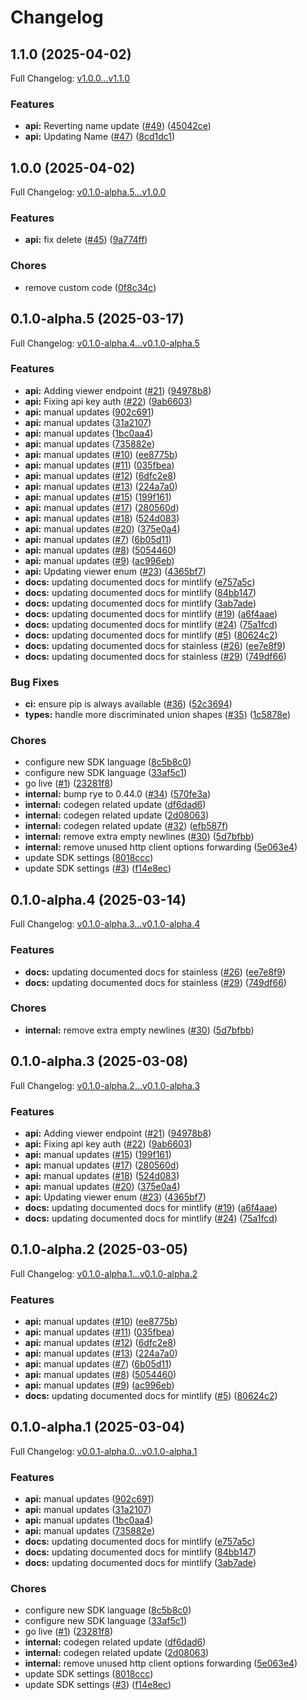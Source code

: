 # Changelog

## 1.1.0 (2025-04-02)

Full Changelog: [v1.0.0...v1.1.0](https://github.com/openintegrations/python-sdk/compare/v1.0.0...v1.1.0)

### Features

* **api:** Reverting name update ([#49](https://github.com/openintegrations/python-sdk/issues/49)) ([45042ce](https://github.com/openintegrations/python-sdk/commit/45042ce8f3da602d96fdbef99318e353374fc98e))
* **api:** Updating Name ([#47](https://github.com/openintegrations/python-sdk/issues/47)) ([8cd1dc1](https://github.com/openintegrations/python-sdk/commit/8cd1dc1d841abd0c0685626d0c3d621064e80df4))

## 1.0.0 (2025-04-02)

Full Changelog: [v0.1.0-alpha.5...v1.0.0](https://github.com/openintegrations/python-sdk/compare/v0.1.0-alpha.5...v1.0.0)

### Features

* **api:** fix delete ([#45](https://github.com/openintegrations/python-sdk/issues/45)) ([9a774ff](https://github.com/openintegrations/python-sdk/commit/9a774ff69ef220b1eca5111ee96583f2616c86d7))


### Chores

* remove custom code ([0f8c34c](https://github.com/openintegrations/python-sdk/commit/0f8c34cebf0ded97645adcf3cf65bc742c5bf897))

## 0.1.0-alpha.5 (2025-03-17)

Full Changelog: [v0.1.0-alpha.4...v0.1.0-alpha.5](https://github.com/openintegrations/python-sdk/compare/v0.1.0-alpha.4...v0.1.0-alpha.5)

### Features

* **api:** Adding viewer endpoint ([#21](https://github.com/openintegrations/python-sdk/issues/21)) ([94978b8](https://github.com/openintegrations/python-sdk/commit/94978b8912be1b7aa481c1a256e2253064c34183))
* **api:** Fixing api key auth ([#22](https://github.com/openintegrations/python-sdk/issues/22)) ([9ab6603](https://github.com/openintegrations/python-sdk/commit/9ab66033155b216c94ed2e72a3fbadce6a5f1982))
* **api:** manual updates ([902c691](https://github.com/openintegrations/python-sdk/commit/902c691f121e2776b1201d00e19a162cc1042068))
* **api:** manual updates ([31a2107](https://github.com/openintegrations/python-sdk/commit/31a210705217385bd71aa4b9457b150cc344ea26))
* **api:** manual updates ([1bc0aa4](https://github.com/openintegrations/python-sdk/commit/1bc0aa4d20fe0b771dfd0861db85144b2c482dfe))
* **api:** manual updates ([735882e](https://github.com/openintegrations/python-sdk/commit/735882e65872becb2622e4b7d41faf610bdcaa73))
* **api:** manual updates ([#10](https://github.com/openintegrations/python-sdk/issues/10)) ([ee8775b](https://github.com/openintegrations/python-sdk/commit/ee8775bcbe538e4ee176ea6b70613f0e7118627f))
* **api:** manual updates ([#11](https://github.com/openintegrations/python-sdk/issues/11)) ([035fbea](https://github.com/openintegrations/python-sdk/commit/035fbead3a022304829924c9996f434a7cd4a593))
* **api:** manual updates ([#12](https://github.com/openintegrations/python-sdk/issues/12)) ([6dfc2e8](https://github.com/openintegrations/python-sdk/commit/6dfc2e881d3b6b113a597c2a9251a00c3203ce84))
* **api:** manual updates ([#13](https://github.com/openintegrations/python-sdk/issues/13)) ([224a7a0](https://github.com/openintegrations/python-sdk/commit/224a7a02297b3b06218ae5f8297c1e829cb91037))
* **api:** manual updates ([#15](https://github.com/openintegrations/python-sdk/issues/15)) ([199f161](https://github.com/openintegrations/python-sdk/commit/199f1610fbc61365c5a4184155b5c99bd72bc116))
* **api:** manual updates ([#17](https://github.com/openintegrations/python-sdk/issues/17)) ([280560d](https://github.com/openintegrations/python-sdk/commit/280560daa08c6650e3f328eddca4352502b956d2))
* **api:** manual updates ([#18](https://github.com/openintegrations/python-sdk/issues/18)) ([524d083](https://github.com/openintegrations/python-sdk/commit/524d083ae36025ce93b4b33ac33d2074d7efae74))
* **api:** manual updates ([#20](https://github.com/openintegrations/python-sdk/issues/20)) ([375e0a4](https://github.com/openintegrations/python-sdk/commit/375e0a47770a2d1b39407c22f3f4bda815ee12cd))
* **api:** manual updates ([#7](https://github.com/openintegrations/python-sdk/issues/7)) ([6b05d11](https://github.com/openintegrations/python-sdk/commit/6b05d115709fed32c7c6884621ac0959abf75ea1))
* **api:** manual updates ([#8](https://github.com/openintegrations/python-sdk/issues/8)) ([5054460](https://github.com/openintegrations/python-sdk/commit/5054460f4d5e441afd71fe29a1ab3ef11ec82cba))
* **api:** manual updates ([#9](https://github.com/openintegrations/python-sdk/issues/9)) ([ac996eb](https://github.com/openintegrations/python-sdk/commit/ac996ebde3816be7fcef375087d13d62d85374f0))
* **api:** Updating viewer enum ([#23](https://github.com/openintegrations/python-sdk/issues/23)) ([4365bf7](https://github.com/openintegrations/python-sdk/commit/4365bf779458b6ac89af2b665ed1d46072a9cf7b))
* **docs:** updating documented docs for mintlify ([e757a5c](https://github.com/openintegrations/python-sdk/commit/e757a5cf1c3fc58a0eeccab66115c1bed18eaedc))
* **docs:** updating documented docs for mintlify ([84bb147](https://github.com/openintegrations/python-sdk/commit/84bb147ab12a84d308242735e5996d2c1b15ff1d))
* **docs:** updating documented docs for mintlify ([3ab7ade](https://github.com/openintegrations/python-sdk/commit/3ab7ade9e3d0e5c699ae5076e7695d1968768b57))
* **docs:** updating documented docs for mintlify ([#19](https://github.com/openintegrations/python-sdk/issues/19)) ([a6f4aae](https://github.com/openintegrations/python-sdk/commit/a6f4aaee848d37d7b1f82d5ba6738db8ee4ca420))
* **docs:** updating documented docs for mintlify ([#24](https://github.com/openintegrations/python-sdk/issues/24)) ([75a1fcd](https://github.com/openintegrations/python-sdk/commit/75a1fcde743331a0a788aa16992f13ecba2c7365))
* **docs:** updating documented docs for mintlify ([#5](https://github.com/openintegrations/python-sdk/issues/5)) ([80624c2](https://github.com/openintegrations/python-sdk/commit/80624c2bfe3e06d971af96da9a629123b7920290))
* **docs:** updating documented docs for stainless ([#26](https://github.com/openintegrations/python-sdk/issues/26)) ([ee7e8f9](https://github.com/openintegrations/python-sdk/commit/ee7e8f91e5ba13b06e959d9f5745ec691aa5987a))
* **docs:** updating documented docs for stainless ([#29](https://github.com/openintegrations/python-sdk/issues/29)) ([749df66](https://github.com/openintegrations/python-sdk/commit/749df664aaaacda0de8b781fdcd4d7e379e2ae5d))


### Bug Fixes

* **ci:** ensure pip is always available ([#36](https://github.com/openintegrations/python-sdk/issues/36)) ([52c3694](https://github.com/openintegrations/python-sdk/commit/52c36947734ae23c2a5dcc6da9bf771a184a1ae6))
* **types:** handle more discriminated union shapes ([#35](https://github.com/openintegrations/python-sdk/issues/35)) ([1c5878e](https://github.com/openintegrations/python-sdk/commit/1c5878e5c33c595a0307eae443bea025bb7c9fdd))


### Chores

* configure new SDK language ([8c5b8c0](https://github.com/openintegrations/python-sdk/commit/8c5b8c098e02ffcec4af1c39b314a9177d3ca8dd))
* configure new SDK language ([33af5c1](https://github.com/openintegrations/python-sdk/commit/33af5c174cae2c72e3460267cd7f0221e94a7f9d))
* go live ([#1](https://github.com/openintegrations/python-sdk/issues/1)) ([23281f8](https://github.com/openintegrations/python-sdk/commit/23281f821c95e8c4ca40f030916a0ced6c59092d))
* **internal:** bump rye to 0.44.0 ([#34](https://github.com/openintegrations/python-sdk/issues/34)) ([570fe3a](https://github.com/openintegrations/python-sdk/commit/570fe3a9323e5c9f51306e82e4ccbde02fc86aaa))
* **internal:** codegen related update ([df6dad6](https://github.com/openintegrations/python-sdk/commit/df6dad620d6dc210a73d81998f090832babc06db))
* **internal:** codegen related update ([2d08063](https://github.com/openintegrations/python-sdk/commit/2d0806324412bb8c471c20c3ad93204326335388))
* **internal:** codegen related update ([#32](https://github.com/openintegrations/python-sdk/issues/32)) ([efb587f](https://github.com/openintegrations/python-sdk/commit/efb587f600fca2c05d8edb4a792d9baabcc07ec4))
* **internal:** remove extra empty newlines ([#30](https://github.com/openintegrations/python-sdk/issues/30)) ([5d7bfbb](https://github.com/openintegrations/python-sdk/commit/5d7bfbb11557c7e1ca3e1e45fe105f565f6a041b))
* **internal:** remove unused http client options forwarding ([5e063e4](https://github.com/openintegrations/python-sdk/commit/5e063e41489414b8843879903f0ccf07e1fa2e7e))
* update SDK settings ([8018ccc](https://github.com/openintegrations/python-sdk/commit/8018ccc608e80e5b690f2962dace74de825908e6))
* update SDK settings ([#3](https://github.com/openintegrations/python-sdk/issues/3)) ([f14e8ec](https://github.com/openintegrations/python-sdk/commit/f14e8ec758033ba00469865d7e1387ceb7953473))

## 0.1.0-alpha.4 (2025-03-14)

Full Changelog: [v0.1.0-alpha.3...v0.1.0-alpha.4](https://github.com/openintegrations/python-sdk/compare/v0.1.0-alpha.3...v0.1.0-alpha.4)

### Features

* **docs:** updating documented docs for stainless ([#26](https://github.com/openintegrations/python-sdk/issues/26)) ([ee7e8f9](https://github.com/openintegrations/python-sdk/commit/ee7e8f91e5ba13b06e959d9f5745ec691aa5987a))
* **docs:** updating documented docs for stainless ([#29](https://github.com/openintegrations/python-sdk/issues/29)) ([749df66](https://github.com/openintegrations/python-sdk/commit/749df664aaaacda0de8b781fdcd4d7e379e2ae5d))


### Chores

* **internal:** remove extra empty newlines ([#30](https://github.com/openintegrations/python-sdk/issues/30)) ([5d7bfbb](https://github.com/openintegrations/python-sdk/commit/5d7bfbb11557c7e1ca3e1e45fe105f565f6a041b))

## 0.1.0-alpha.3 (2025-03-08)

Full Changelog: [v0.1.0-alpha.2...v0.1.0-alpha.3](https://github.com/openintegrations/python-sdk/compare/v0.1.0-alpha.2...v0.1.0-alpha.3)

### Features

* **api:** Adding viewer endpoint ([#21](https://github.com/openintegrations/python-sdk/issues/21)) ([94978b8](https://github.com/openintegrations/python-sdk/commit/94978b8912be1b7aa481c1a256e2253064c34183))
* **api:** Fixing api key auth ([#22](https://github.com/openintegrations/python-sdk/issues/22)) ([9ab6603](https://github.com/openintegrations/python-sdk/commit/9ab66033155b216c94ed2e72a3fbadce6a5f1982))
* **api:** manual updates ([#15](https://github.com/openintegrations/python-sdk/issues/15)) ([199f161](https://github.com/openintegrations/python-sdk/commit/199f1610fbc61365c5a4184155b5c99bd72bc116))
* **api:** manual updates ([#17](https://github.com/openintegrations/python-sdk/issues/17)) ([280560d](https://github.com/openintegrations/python-sdk/commit/280560daa08c6650e3f328eddca4352502b956d2))
* **api:** manual updates ([#18](https://github.com/openintegrations/python-sdk/issues/18)) ([524d083](https://github.com/openintegrations/python-sdk/commit/524d083ae36025ce93b4b33ac33d2074d7efae74))
* **api:** manual updates ([#20](https://github.com/openintegrations/python-sdk/issues/20)) ([375e0a4](https://github.com/openintegrations/python-sdk/commit/375e0a47770a2d1b39407c22f3f4bda815ee12cd))
* **api:** Updating viewer enum ([#23](https://github.com/openintegrations/python-sdk/issues/23)) ([4365bf7](https://github.com/openintegrations/python-sdk/commit/4365bf779458b6ac89af2b665ed1d46072a9cf7b))
* **docs:** updating documented docs for mintlify ([#19](https://github.com/openintegrations/python-sdk/issues/19)) ([a6f4aae](https://github.com/openintegrations/python-sdk/commit/a6f4aaee848d37d7b1f82d5ba6738db8ee4ca420))
* **docs:** updating documented docs for mintlify ([#24](https://github.com/openintegrations/python-sdk/issues/24)) ([75a1fcd](https://github.com/openintegrations/python-sdk/commit/75a1fcde743331a0a788aa16992f13ecba2c7365))

## 0.1.0-alpha.2 (2025-03-05)

Full Changelog: [v0.1.0-alpha.1...v0.1.0-alpha.2](https://github.com/openintegrations/python-sdk/compare/v0.1.0-alpha.1...v0.1.0-alpha.2)

### Features

* **api:** manual updates ([#10](https://github.com/openintegrations/python-sdk/issues/10)) ([ee8775b](https://github.com/openintegrations/python-sdk/commit/ee8775bcbe538e4ee176ea6b70613f0e7118627f))
* **api:** manual updates ([#11](https://github.com/openintegrations/python-sdk/issues/11)) ([035fbea](https://github.com/openintegrations/python-sdk/commit/035fbead3a022304829924c9996f434a7cd4a593))
* **api:** manual updates ([#12](https://github.com/openintegrations/python-sdk/issues/12)) ([6dfc2e8](https://github.com/openintegrations/python-sdk/commit/6dfc2e881d3b6b113a597c2a9251a00c3203ce84))
* **api:** manual updates ([#13](https://github.com/openintegrations/python-sdk/issues/13)) ([224a7a0](https://github.com/openintegrations/python-sdk/commit/224a7a02297b3b06218ae5f8297c1e829cb91037))
* **api:** manual updates ([#7](https://github.com/openintegrations/python-sdk/issues/7)) ([6b05d11](https://github.com/openintegrations/python-sdk/commit/6b05d115709fed32c7c6884621ac0959abf75ea1))
* **api:** manual updates ([#8](https://github.com/openintegrations/python-sdk/issues/8)) ([5054460](https://github.com/openintegrations/python-sdk/commit/5054460f4d5e441afd71fe29a1ab3ef11ec82cba))
* **api:** manual updates ([#9](https://github.com/openintegrations/python-sdk/issues/9)) ([ac996eb](https://github.com/openintegrations/python-sdk/commit/ac996ebde3816be7fcef375087d13d62d85374f0))
* **docs:** updating documented docs for mintlify ([#5](https://github.com/openintegrations/python-sdk/issues/5)) ([80624c2](https://github.com/openintegrations/python-sdk/commit/80624c2bfe3e06d971af96da9a629123b7920290))

## 0.1.0-alpha.1 (2025-03-04)

Full Changelog: [v0.0.1-alpha.0...v0.1.0-alpha.1](https://github.com/openintegrations/python-sdk/compare/v0.0.1-alpha.0...v0.1.0-alpha.1)

### Features

* **api:** manual updates ([902c691](https://github.com/openintegrations/python-sdk/commit/902c691f121e2776b1201d00e19a162cc1042068))
* **api:** manual updates ([31a2107](https://github.com/openintegrations/python-sdk/commit/31a210705217385bd71aa4b9457b150cc344ea26))
* **api:** manual updates ([1bc0aa4](https://github.com/openintegrations/python-sdk/commit/1bc0aa4d20fe0b771dfd0861db85144b2c482dfe))
* **api:** manual updates ([735882e](https://github.com/openintegrations/python-sdk/commit/735882e65872becb2622e4b7d41faf610bdcaa73))
* **docs:** updating documented docs for mintlify ([e757a5c](https://github.com/openintegrations/python-sdk/commit/e757a5cf1c3fc58a0eeccab66115c1bed18eaedc))
* **docs:** updating documented docs for mintlify ([84bb147](https://github.com/openintegrations/python-sdk/commit/84bb147ab12a84d308242735e5996d2c1b15ff1d))
* **docs:** updating documented docs for mintlify ([3ab7ade](https://github.com/openintegrations/python-sdk/commit/3ab7ade9e3d0e5c699ae5076e7695d1968768b57))


### Chores

* configure new SDK language ([8c5b8c0](https://github.com/openintegrations/python-sdk/commit/8c5b8c098e02ffcec4af1c39b314a9177d3ca8dd))
* configure new SDK language ([33af5c1](https://github.com/openintegrations/python-sdk/commit/33af5c174cae2c72e3460267cd7f0221e94a7f9d))
* go live ([#1](https://github.com/openintegrations/python-sdk/issues/1)) ([23281f8](https://github.com/openintegrations/python-sdk/commit/23281f821c95e8c4ca40f030916a0ced6c59092d))
* **internal:** codegen related update ([df6dad6](https://github.com/openintegrations/python-sdk/commit/df6dad620d6dc210a73d81998f090832babc06db))
* **internal:** codegen related update ([2d08063](https://github.com/openintegrations/python-sdk/commit/2d0806324412bb8c471c20c3ad93204326335388))
* **internal:** remove unused http client options forwarding ([5e063e4](https://github.com/openintegrations/python-sdk/commit/5e063e41489414b8843879903f0ccf07e1fa2e7e))
* update SDK settings ([8018ccc](https://github.com/openintegrations/python-sdk/commit/8018ccc608e80e5b690f2962dace74de825908e6))
* update SDK settings ([#3](https://github.com/openintegrations/python-sdk/issues/3)) ([f14e8ec](https://github.com/openintegrations/python-sdk/commit/f14e8ec758033ba00469865d7e1387ceb7953473))
